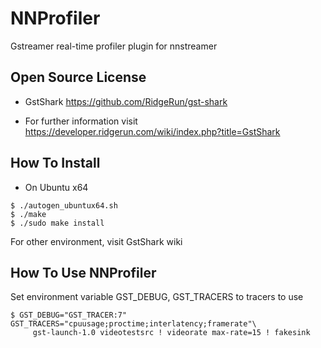 # NNProfiler
Gstreamer real-time profiler plugin for nnstreamer

## Open Source License
- GstShark
https://github.com/RidgeRun/gst-shark

- For further information visit
https://developer.ridgerun.com/wiki/index.php?title=GstShark

## How To Install
- On Ubuntu x64
```
$ ./autogen_ubuntux64.sh
$ ./make
$ ./sudo make install
```
For other environment, visit GstShark wiki


## How To Use NNProfiler
Set environment variable GST_DEBUG, GST_TRACERS to tracers to use
```
$ GST_DEBUG="GST_TRACER:7" GST_TRACERS="cpuusage;proctime;interlatency;framerate"\
     gst-launch-1.0 videotestsrc ! videorate max-rate=15 ! fakesink
```


